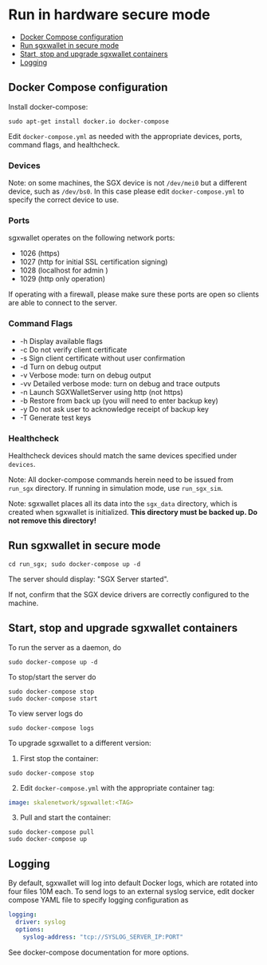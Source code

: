 <!-- SPDX-License-Identifier: (AGPL-3.0-only OR CC-BY-4.0) -->

# Run in hardware secure mode

-   [Docker Compose configuration](#docker-compose-configuration)
-   [Run sgxwallet in secure mode](#run-sgxwallet-in-secure-mode)
-   [Start, stop and upgrade sgxwallet containers](#start-stop-and-upgrade-sgxwallet-containers)
-   [Logging](#logging)

## Docker Compose configuration

Install docker-compose:

```shell
sudo apt-get install docker.io docker-compose
```

Edit `docker-compose.yml` as needed with the appropriate devices, ports, command flags, and healthcheck.

### Devices

Note: on some machines, the SGX device is not `/dev/mei0` but a different device, such 
as `/dev/bs0`. In this case please edit  `docker-compose.yml` to specify the correct 
device to use. 

### Ports

sgxwallet operates on the following network ports:

-   1026 (https)
-   1027 (http for initial SSL certification signing)
-   1028 (localhost for admin )
-   1029 (http only operation)

If operating with a firewall, please make sure these ports are open so clients are able to connect to the server. 

### Command Flags

-   \-h     Display available flags
-   \-c     Do not verify client certificate
-   \-s     Sign client certificate without user confirmation
-   \-d     Turn on debug output
-   \-v     Verbose mode: turn on debug output
-   \-vv    Detailed verbose mode: turn on debug and trace outputs
-   \-n     Launch SGXWalletServer using http (not https)
-   \-b     Restore from back up (you will need to enter backup key) 
-   \-y     Do not ask user to acknowledge receipt of backup key 
-   \-T     Generate test keys     

### Healthcheck

Healthcheck devices should match the same devices specified under `devices`.

Note: All docker-compose commands herein need to be issued from `run_sgx` directory. If running in simulation mode, use `run_sgx_sim`.

Note: sgxwallet places all its data into the `sgx_data` directory, which is created when sgxwallet is initialized.
**This directory must be backed up. Do not remove this directory!**

## Run sgxwallet in secure mode

```shell
cd run_sgx; sudo docker-compose up -d
```

The server should display: "SGX Server started".

If not, confirm that the SGX device drivers are correctly configured to the machine.

## Start, stop and upgrade sgxwallet containers

To run the server as a daemon, do

```shell
sudo docker-compose up -d
```

To stop/start the server do 

```shell
sudo docker-compose stop
sudo docker-compose start
```

To view server logs do 

```shell
sudo docker-compose logs
```

To upgrade sgxwallet to a different version:

1.  First stop the container:

```shell
sudo docker-compose stop
```

2.  Edit `docker-compose.yml` with the appropriate container tag:

```yaml
image: skalenetwork/sgxwallet:<TAG>
```

3.  Pull and start the container:

```shell
sudo docker-compose pull
sudo docker-compose up
```

## Logging

By default, sgxwallet will log into default Docker logs, which are rotated into four files 10M each.
To send logs to an external syslog service, edit docker compose YAML file to specify logging configuration as 

```yaml
logging:
  driver: syslog
  options:
    syslog-address: "tcp://SYSLOG_SERVER_IP:PORT"

```

See docker-compose documentation for more options.
